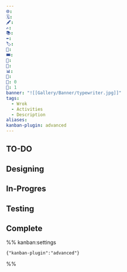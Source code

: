 ```yaml
---
🌐: 
🗓️: 
🖋️: 
✍️: 
📚: 
⬅️: 
🏷️: 
🎫: 
🎟️: 
📇: 
🔖: 
📊: 
🏁: 
🏹: 0
🎯: 1
banner: "![[Gallery/Banner/typewriter.jpg]]"
tags:
  - Wrok
  - Activities
  - Description
aliases: 
kanban-plugin: advanced
---
```


## TO-DO



## Designing



## In-Progres



## Testing



## Complete





%% kanban:settings
```
{"kanban-plugin":"advanced"}
```
%%
